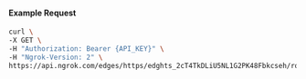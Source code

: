 <!-- Code generated for API Clients. DO NOT EDIT. -->

#### Example Request

```bash
curl \
-X GET \
-H "Authorization: Bearer {API_KEY}" \
-H "Ngrok-Version: 2" \
https://api.ngrok.com/edges/https/edghts_2cT4TkDLiU5NL1G2PK48Fbkcseh/routes/edghtsrt_2cT4TqL49cuTMy653k2soZVpPkV/response_headers
```
